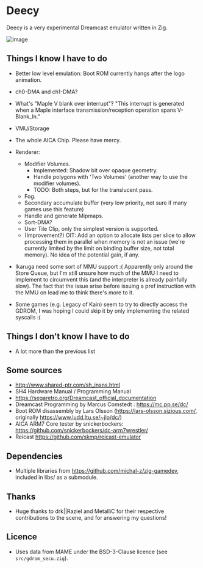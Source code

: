 # Deecy

Deecy is a very experimental Dreamcast emulator written in Zig.

![image](https://github.com/Senryoku/Deecy/assets/1338143/5818d263-8f62-4f33-a799-5682f1fa94aa)

## Things I know I have to do

-   Better low level emulation: Boot ROM currently hangs after the logo animation.
-   ch0-DMA and ch1-DMA?
-   What's "Maple V blank over interrupt"?
    "This interrupt is generated when a Maple interface transmission/reception operation spans V-Blank_In."
-   VMU/Storage
-   The whole AICA Chip. Please have mercy.
-   Renderer:
    - Modifier Volumes.
        - Implemented: Shadow bit over opaque geometry.
        - Handle polygons with 'Two Volumes' (another way to use the modifier volumes).
        - TODO: Both steps, but for the translucent pass.
    - Fog.
    - Secondary accumulate buffer (very low priority, not sure if many games use this feature)
    - Handle and generate Mipmaps.
    - Sort-DMA?
    - User Tile Clip, only the simplest version is supported.
    - (Improvement?) OIT: Add an option to allocate lists per slice to allow processing them in parallel when memory is not an issue (we're currently limited by the limit on binding buffer size, not total memory).
        No idea of the potential gain, if any.
      
- Ikaruga need some sort of MMU support :( 
    Apparently only around the Store Queue, but I'm still unsure how much of the MMU I need to implement to circumvent this (and the interpreter is already painfully slow).
    The fact that the issue arise before issuing a pref instruction with the MMU on lead me to think there's more to it.
- Some games (e.g. Legacy of Kain) seem to try to directly access the GDROM, I was hoping I could skip it by only implementing the related syscalls :(


## Things I don't know I have to do

-   A lot more than the previous list

## Some sources

-   http://www.shared-ptr.com/sh_insns.html
-   SH4 Hardware Manual / Programming Manual
-   https://segaretro.org/Dreamcast_official_documentation
-   Dreamcast Programming by Marcus Comstedt : https://mc.pp.se/dc/
-   Boot ROM disassembly by Lars Olsson (https://lars-olsson.sizious.com/, originally https://www.ludd.ltu.se/~jlo/dc/)
-   AICA ARM7 Core tester by snickerbockers: https://github.com/snickerbockers/dc-arm7wrestler/
-   Reicast https://github.com/skmp/reicast-emulator


## Dependencies

-   Multiple libraries from https://github.com/michal-z/zig-gamedev, included in libs/ as a submodule.

## Thanks

-   Huge thanks to drk||Raziel and MetalliC for their respective contributions to the scene, and for answering my questions!

## Licence

- Uses data from MAME under the BSD-3-Clause licence (see `src/gdrom_secu.zig`).
